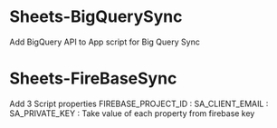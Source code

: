 # Sheets-BigQuerySync
Add BigQuery API to App script for Big Query Sync


# Sheets-FireBaseSync
Add 3 Script properties
FIREBASE_PROJECT_ID : 
SA_CLIENT_EMAIL : 
SA_PRIVATE_KEY : 
Take value of each property from firebase key

